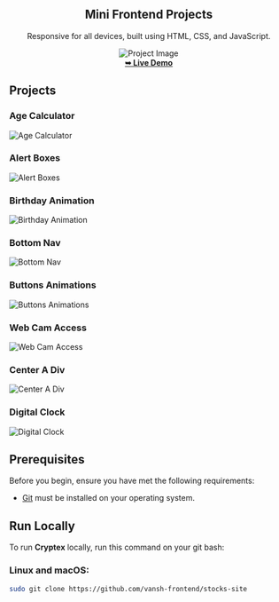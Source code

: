 <div align="center">

  <h2>Mini Frontend Projects</h2>
  Responsive for all devices, built using HTML, CSS, and JavaScript.

  ![Project Image](https://github.com/user-attachments/assets/77c7dfb6-dae3-4f0f-831f-4b5d3b12056d)
  <br />
  <a href="https://stocknest.netlify.app/"><strong>➥ Live Demo</strong></a>

</div>

## Projects

### Age Calculator
![Age Calculator](https://github.com/user-attachments/assets/d80b806d-40af-4368-8c32-73ec2dab81fe)

### Alert Boxes
![Alert Boxes](https://github.com/user-attachments/assets/9fa50c8d-4619-424a-9a86-31399eaa0cfc)

### Birthday Animation
![Birthday Animation](https://github.com/user-attachments/assets/b8902942-6005-48c7-bdaa-8d7dd875bee7)

### Bottom Nav
![Bottom Nav](https://github.com/user-attachments/assets/fc38fe6a-a791-4118-973d-4975b5eeb62a)

### Buttons Animations
![Buttons Animations](https://github.com/user-attachments/assets/053f5b8c-5fc9-4099-bf62-ccd696b6089a)

### Web Cam Access
![Web Cam Access](https://github.com/user-attachments/assets/0ae11182-2a53-46b9-82e3-1a50f29507dc)

### Center A Div
![Center A Div](https://github.com/user-attachments/assets/825632da-c334-47c3-bf37-cc256dc778c5)

### Digital Clock
![Digital Clock](https://github.com/user-attachments/assets/dec4a30c-39af-4455-b6f3-a3731e5fa269)

## Prerequisites

Before you begin, ensure you have met the following requirements:

- [Git](https://git-scm.com/downloads) must be installed on your operating system.

## Run Locally

To run **Cryptex** locally, run this command on your git bash:

### Linux and macOS:

```bash
sudo git clone https://github.com/vansh-frontend/stocks-site
